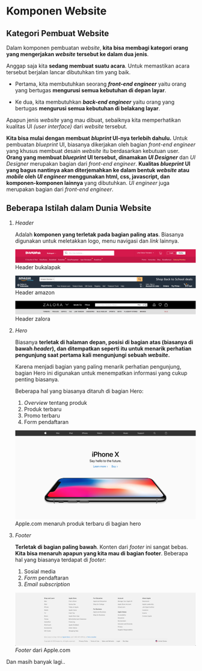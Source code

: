 # Komponen Website

## Kategori Pembuat Website

Dalam komponen pembuatan *website*, **kita bisa membagi kategori orang yang mengerjakan *website* tersebut ke dalam dua jenis**.

Anggap saja kita **sedang membuat suatu acara**. Untuk memastikan acara tersebut berjalan lancar dibutuhkan tim yang baik.

- Pertama, kita membutuhkan seorang ***front-end engineer*** yaitu orang yang bertugas **mengurusi semua kebutuhan di depan layar**.

- Ke dua, kita membutuhkan ***back-end engineer*** yaitu orang yang bertugas **mengurusi semua kebutuhan di belakang layar**.

Apapun jenis *website* yang mau dibuat, sebaiknya kita memperhatikan kualitas UI *(user interface)* dari *website* tersebut.

**Kita bisa mulai dengan membuat *bluprint* UI-nya terlebih dahulu.** Untuk pembuatan *blueprint* UI, biasanya dikerjakan oleh bagian *front-end engineer* yang khusus membuat desain *website* itu berdasarkan kebutuan user. **Orang yang membuat *blueprint* UI tersebut, dinamakan *UI Designer*** dan *UI Designer* merupakan bagian dari *front-end engineer*. **Kualitas *blueprint* UI yang bagus nantinya akan diterjemahkan ke dalam bentuk *website* atau *mobile* oleh *UI engineer* menggunakan html, css, javascript, dan komponen-komponen lainnya** yang dibutuhkan. *UI engineer* juga merupakan bagian dari *front-end engineer*.

## Beberapa Istilah dalam Dunia Website

1. *Header*

    Adalah **komponen yang terletak pada bagian paling atas**. Biasanya digunakan untuk meletakkan logo, menu navigasi dan *link* lainnya.

    ![BL](img/1/1_VaVCSEy_Ap9UOzAWQcO-Gg.png) Header bukalapak

    ![amazon](img/1/1_j2jobAt7omd38B-vAcURNQ.png) Header amazon

    ![zalora](img/1/1_aa_9sFgHgXQS6RaYmvoJag.png) Header zalora

2. *Hero*

    Biasanya **terletak di halaman depan, posisi di bagian atas (biasanya di bawah *header*), dan ditempatkan seperti itu untuk menarik perhatian pengunjung saat pertama kali mengunjungi sebuah *website*.**

    Karena menjadi bagian yang paling menarik perhatian pengunjung, bagian Hero ini digunakan untuk menempatkan informasi yang cukup penting biasanya.

    Beberapa hal yang biasanya ditaruh di bagian Hero:

    1. *Overview* tentang produk
    2. Produk terbaru
    3. Promo terbaru
    4. Form pendaftaran

    ![apple](img/1/apple.png) Apple.com menaruh produk terbaru di bagian hero

3. *Footer*

    **Terletak di bagian paling bawah**. Konten dari *footer* ini sangat bebas. **Kita bisa menaruh apapun yang kita mau di bagian footer**. Beberapa hal yang biasanya terdapat di *footer*:

    1. Sosial media
    2. *Form* pendaftaran
    3. *Email subscription*

    ![apple](img/1/footer.png) *Footer* dari Apple.com

Dan masih banyak lagi..
